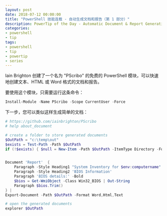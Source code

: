 ```yaml
---
layout: post
date: 2018-07-12 00:00:00
title: "PowerShell 技能连载 - 自动生成文档和报告（第 1 部分）"
description: PowerTip of the Day - Automatic Document & Report Generation (Part 1)
categories:
- powershell
- tip
tags:
- powershell
- tip
- powertip
- series
---
```

Iain Brighton 创建了一个名为 "PScribo" 的免费的 PowerShell 模块，可以快速地创建文本、HTML 或 Word 格式的文档和报告。

要使用这个模块，只需要运行这条命令：

```powershell
Install-Module -Name PScribo -Scope CurrentUser -Force
```

下一步，您可以类似这样生成简单的文档：

```powershell
# https://github.com/iainbrighton/PScribo
# help about_document

# create a folder to store generated documents
$OutPath = "c:\temp\out"
$exists = Test-Path -Path $OutPath
if (!$exists) { $null = New-Item -Path $OutPath -ItemType Directory -Force }


Document 'Report'  {
    Paragraph -Style Heading1 "System Inventory for $env:computername"
    Paragraph -Style Heading2 'BIOS Information'
    Paragraph 'BIOS details:' -Bold
    $bios = Get-WmiObject -Class Win32_BIOS | Out-String
    Paragraph $bios.Trim()
} | 
Export-Document -Path $OutPath -Format Word,Html,Text 

# open the generated documents
explorer $OutPath
```

<!--本文国际来源：[Automatic Document & Report Generation (Part 1)](http://community.idera.com/powershell/powertips/b/tips/posts/automatic-document-report-generation-part-1)-->
